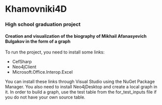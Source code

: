 # Khamovniki4D
### High school graduation project
#### Creation and visualization of the biography of Mikhail Afanasyevich Bulgakov in the form of a graph 
To run the project, you need to install some links:
  - CefSharp
  - Neo4jClient
  - Microsoft.Office.Interop.Excel

You can install these links through Visual Studio using the NuGet Package Manager.
You also need to install Neo4jDesktop and create a local graph in it.
In order to build a graph, use the test table from the for_test_inputs file if you do not have your own source table.

